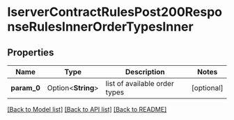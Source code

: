 # IserverContractRulesPost200ResponseRulesInnerOrderTypesInner

## Properties

Name | Type | Description | Notes
------------ | ------------- | ------------- | -------------
**param_0** | Option<**String**> | list of available order types | [optional]

[[Back to Model list]](../README.md#documentation-for-models) [[Back to API list]](../README.md#documentation-for-api-endpoints) [[Back to README]](../README.md)


